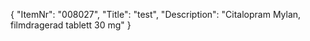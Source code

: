 {
  "ItemNr": "008027",
  "Title": "test",
  "Description": "Citalopram Mylan, filmdragerad tablett 30 mg"
}
